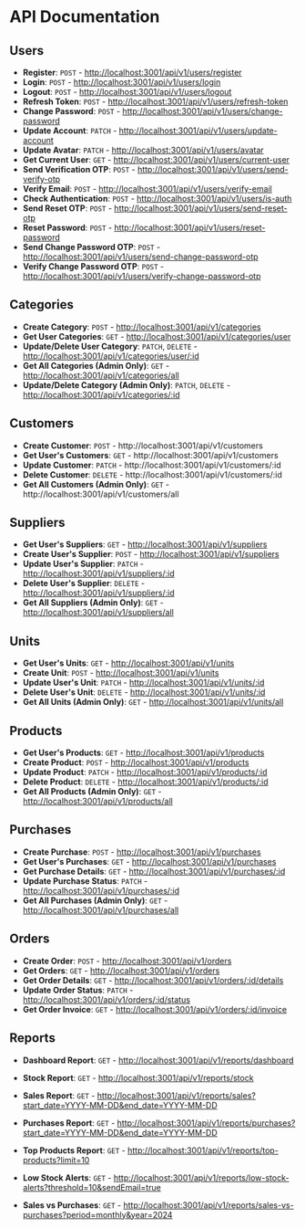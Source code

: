 # API Documentation

## Users

- **Register**: `POST` - [http://localhost:3001/api/v1/users/register](http://localhost:3001/api/v1/users/register)
- **Login**: `POST` - [http://localhost:3001/api/v1/users/login](http://localhost:3001/api/v1/users/login)
- **Logout**: `POST` - [http://localhost:3001/api/v1/users/logout](http://localhost:3001/api/v1/users/logout)
- **Refresh Token**: `POST` - [http://localhost:3001/api/v1/users/refresh-token](http://localhost:3001/api/v1/users/refresh-token)
- **Change Password**: `POST` - [http://localhost:3001/api/v1/users/change-password](http://localhost:3001/api/v1/users/change-password)
- **Update Account**: `PATCH` - [http://localhost:3001/api/v1/users/update-account](http://localhost:3001/api/v1/users/update-account)
- **Update Avatar**: `PATCH` - [http://localhost:3001/api/v1/users/avatar](http://localhost:3001/api/v1/users/avatar)
- **Get Current User**: `GET` - [http://localhost:3001/api/v1/users/current-user](http://localhost:3001/api/v1/users/current-user)
- **Send Verification OTP**: `POST` - [http://localhost:3001/api/v1/users/send-verify-otp](http://localhost:3001/api/v1/users/send-verify-otp)
- **Verify Email**: `POST` - [http://localhost:3001/api/v1/users/verify-email](http://localhost:3001/api/v1/users/verify-email)
- **Check Authentication**: `POST` - [http://localhost:3001/api/v1/users/is-auth](http://localhost:3001/api/v1/users/is-auth)
- **Send Reset OTP**: `POST` - [http://localhost:3001/api/v1/users/send-reset-otp](http://localhost:3001/api/v1/users/send-reset-otp)
- **Reset Password**: `POST` - [http://localhost:3001/api/v1/users/reset-password](http://localhost:3001/api/v1/users/reset-password)
- **Send Change Password OTP**: `POST` - [http://localhost:3001/api/v1/users/send-change-password-otp](http://localhost:3001/api/v1/users/send-change-password-otp)
- **Verify Change Password OTP**: `POST` - [http://localhost:3001/api/v1/users/verify-change-password-otp](http://localhost:3001/api/v1/users/verify-change-password-otp)

## Categories

- **Create Category**: `POST` - [http://localhost:3001/api/v1/categories](http://localhost:3001/api/v1/categories)
- **Get User Categories**: `GET` - [http://localhost:3001/api/v1/categories/user](http://localhost:3001/api/v1/categories/user)
- **Update/Delete User Category**: `PATCH`, `DELETE` - [http://localhost:3001/api/v1/categories/user/:id](http://localhost:3001/api/v1/categories/user/:id)
- **Get All Categories (Admin Only)**: `GET` - [http://localhost:3001/api/v1/categories/all](http://localhost:3001/api/v1/categories/all)
- **Update/Delete Category (Admin Only)**: `PATCH`, `DELETE` - [http://localhost:3001/api/v1/categories/:id](http://localhost:3001/api/v1/categories/:id)

## Customers

- **Create Customer**: `POST` - http://localhost:3001/api/v1/customers
- **Get User's Customers**: `GET` - http://localhost:3001/api/v1/customers
- **Update Customer**: `PATCH` - http://localhost:3001/api/v1/customers/:id
- **Delete Customer**: `DELETE` - http://localhost:3001/api/v1/customers/:id
- **Get All Customers (Admin Only)**: `GET` - http://localhost:3001/api/v1/customers/all

## Suppliers

- **Get User's Suppliers**: `GET` - [http://localhost:3001/api/v1/suppliers](http://localhost:3001/api/v1/suppliers)
- **Create User's Supplier**: `POST` - [http://localhost:3001/api/v1/suppliers](http://localhost:3001/api/v1/suppliers)
- **Update User's Supplier**: `PATCH` - [http://localhost:3001/api/v1/suppliers/:id](http://localhost:3001/api/v1/suppliers/:id)
- **Delete User's Supplier**: `DELETE` - [http://localhost:3001/api/v1/suppliers/:id](http://localhost:3001/api/v1/suppliers/:id)
- **Get All Suppliers (Admin Only)**: `GET` - [http://localhost:3001/api/v1/suppliers/all](http://localhost:3001/api/v1/suppliers/all)

## Units

- **Get User's Units**: `GET` - [http://localhost:3001/api/v1/units](http://localhost:3001/api/v1/units)
- **Create Unit**: `POST` - [http://localhost:3001/api/v1/units](http://localhost:3001/api/v1/units)
- **Update User's Unit**: `PATCH` - [http://localhost:3001/api/v1/units/:id](http://localhost:3001/api/v1/units/:id)
- **Delete User's Unit**: `DELETE` - [http://localhost:3001/api/v1/units/:id](http://localhost:3001/api/v1/units/:id)
- **Get All Units (Admin Only)**: `GET` - [http://localhost:3001/api/v1/units/all](http://localhost:3001/api/v1/units/all)

## Products

- **Get User's Products**: `GET` - [http://localhost:3001/api/v1/products](http://localhost:3001/api/v1/products)
- **Create Product**: `POST` - [http://localhost:3001/api/v1/products](http://localhost:3001/api/v1/products)
- **Update Product**: `PATCH` - [http://localhost:3001/api/v1/products/:id](http://localhost:3001/api/v1/products/:id)
- **Delete Product**: `DELETE` - [http://localhost:3001/api/v1/products/:id](http://localhost:3001/api/v1/products/:id)
- **Get All Products (Admin Only)**: `GET` - [http://localhost:3001/api/v1/products/all](http://localhost:3001/api/v1/products/all)

## Purchases

- **Create Purchase**: `POST` - [http://localhost:3001/api/v1/purchases](http://localhost:3001/api/v1/purchases)
- **Get User's Purchases**: `GET` - [http://localhost:3001/api/v1/purchases](http://localhost:3001/api/v1/purchases)
- **Get Purchase Details**: `GET` - [http://localhost:3001/api/v1/purchases/:id](http://localhost:3001/api/v1/purchases/:id)
- **Update Purchase Status**: `PATCH` - [http://localhost:3001/api/v1/purchases/:id](http://localhost:3001/api/v1/purchases/:id)
- **Get All Purchases (Admin Only)**: `GET` - [http://localhost:3001/api/v1/purchases/all](http://localhost:3001/api/v1/purchases/all)

## Orders

- **Create Order**: `POST` - [http://localhost:3001/api/v1/orders](http://localhost:3001/api/v1/orders)
- **Get Orders**: `GET` - [http://localhost:3001/api/v1/orders](http://localhost:3001/api/v1/orders)
- **Get Order Details**: `GET` - [http://localhost:3001/api/v1/orders/:id/details](http://localhost:3001/api/v1/orders/:id/details)
- **Update Order Status**: `PATCH` - [http://localhost:3001/api/v1/orders/:id/status](http://localhost:3001/api/v1/orders/:id/status)
- **Get Order Invoice**: `GET` - [http://localhost:3001/api/v1/orders/:id/invoice](http://localhost:3001/api/v1/orders/:id/invoice)

## Reports

- **Dashboard Report**: `GET` - [http://localhost:3001/api/v1/reports/dashboard](http://localhost:3001/api/v1/reports/dashboard)

- **Stock Report**: `GET` - [http://localhost:3001/api/v1/reports/stock](http://localhost:3001/api/v1/reports/stock)

- **Sales Report**: `GET` - [http://localhost:3001/api/v1/reports/sales?start_date=YYYY-MM-DD&end_date=YYYY-MM-DD](http://localhost:3001/api/v1/reports/sales?start_date=YYYY-MM-DD&end_date=YYYY-MM-DD)

- **Purchases Report**: `GET` - [http://localhost:3001/api/v1/reports/purchases?start_date=YYYY-MM-DD&end_date=YYYY-MM-DD](http://localhost:3001/api/v1/reports/purchases?start_date=YYYY-MM-DD&end_date=YYYY-MM-DD)

- **Top Products Report**: `GET` - [http://localhost:3001/api/v1/reports/top-products?limit=10](http://localhost:3001/api/v1/reports/top-products?limit=10)

- **Low Stock Alerts**: `GET` - [http://localhost:3001/api/v1/reports/low-stock-alerts?threshold=10&sendEmail=true](http://localhost:3001/api/v1/reports/low-stock-alerts?threshold=10&sendEmail=true)

- **Sales vs Purchases**: `GET` - [http://localhost:3001/api/v1/reports/sales-vs-purchases?period=monthly&year=2024](http://localhost:3001/api/v1/reports/sales-vs-purchases?period=monthly&year=2024)
